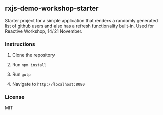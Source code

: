 ## rxjs-demo-workshop-starter

Starter project for a simple application that renders a randomly generated list of github users and also has a refresh functionality built-in. Used for Reactive Workshop, 14/21 November.


### Instructions


1. Clone the repository

2. Run `npm install`

3. Run `gulp`

4. Navigate to `http://localhost:8080`


### License

MIT
